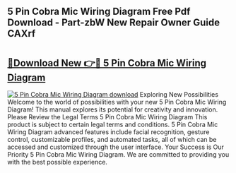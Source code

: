 ## 5 Pin Cobra Mic Wiring Diagram Free Pdf Download - Part-zbW New Repair Owner Guide CAXrf

# <h2><a href="http://dftdi5.blite.top/?on=5+Pin+Cobra+Mic+Wiring+Diagram">🔗Download New 👉🔴 5 Pin Cobra Mic Wiring Diagram</a></h2>

[![5 Pin Cobra Mic Wiring Diagram download](https://i.imgur.com/lujVjoI.png)](http://dftdi5.blite.top/?on=5+Pin+Cobra+Mic+Wiring+Diagram)
Exploring New Possibilities Welcome to the world of possibilities with your new 5 Pin Cobra Mic Wiring Diagram! This manual explores its potential for creativity and innovation. Please Review the Legal Terms 5 Pin Cobra Mic Wiring Diagram This product is subject to certain legal terms and conditions. 5 Pin Cobra Mic Wiring Diagram advanced features include facial recognition, gesture control, customizable profiles, and automated tasks, all of which can be accessed and customized through the user interface. Your Success is Our Priority 5 Pin Cobra Mic Wiring Diagram. We are committed to providing you with the best possible experience.
